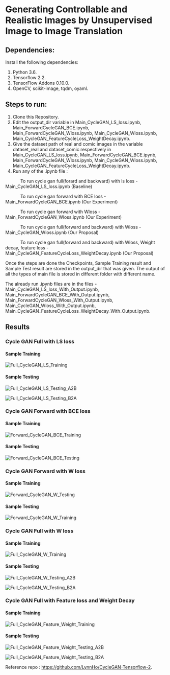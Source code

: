 # Generating Controllable and Realistic Images by Unsupervised Image to Image Translation

## Dependencies:

Install the following dependencies:

1. Python 3.6.
2. Tensorflow 2.2.
3. TensorFlow Addons 0.10.0.
4. OpenCV, scikit-image, tqdm, oyaml.

## Steps to run:

1. Clone this Repository.
2. Edit the output_dir variable in Main_CycleGAN_LS_loss.ipynb, Main_ForwardCycleGAN_BCE.ipynb, Main_ForwardCycleGAN_Wloss.ipynb, Main_CycleGAN_Wloss.ipynb, Main_CycleGAN_FeatureCycleLoss_WeightDecay.ipynb.
3. Give the dataset path of real and comic images in the variable dataset_real and dataset_comic respectively in Main_CycleGAN_LS_loss.ipynb, Main_ForwardCycleGAN_BCE.ipynb, Main_ForwardCycleGAN_Wloss.ipynb, Main_CycleGAN_Wloss.ipynb, Main_CycleGAN_FeatureCycleLoss_WeightDecay.ipynb.
4. Run any of the .ipynb file :

&nbsp;&nbsp;&nbsp;&nbsp;&nbsp;&nbsp;&nbsp;&nbsp;&nbsp;&nbsp;&nbsp;&nbsp;To run cycle gan full(forard and backward) with ls loss - Main_CycleGAN_LS_loss.ipynb (Baseline)

&nbsp;&nbsp;&nbsp;&nbsp;&nbsp;&nbsp;&nbsp;&nbsp;&nbsp;&nbsp;&nbsp;&nbsp;To run cycle gan forward with BCE loss - Main_ForwardCycleGAN_BCE.ipynb (Our Experiment)

&nbsp;&nbsp;&nbsp;&nbsp;&nbsp;&nbsp;&nbsp;&nbsp;&nbsp;&nbsp;&nbsp;&nbsp;To run cycle gan forward with Wloss - Main_ForwardCycleGAN_Wloss.ipynb (Our Experiment)

&nbsp;&nbsp;&nbsp;&nbsp;&nbsp;&nbsp;&nbsp;&nbsp;&nbsp;&nbsp;&nbsp;&nbsp;To run cycle gan full(forward and backward) with Wloss - Main_CycleGAN_Wloss.ipynb (Our Proposal)

&nbsp;&nbsp;&nbsp;&nbsp;&nbsp;&nbsp;&nbsp;&nbsp;&nbsp;&nbsp;&nbsp;&nbsp;To run cycle gan full(forward and backward) with Wloss, Weight decay, feature loss - Main_CycleGAN_FeatureCycleLoss_WeightDecay.ipynb (Our Proposal)



Once the steps are done the Checkpoints, Sample Training result and Sample Test result are stored in the output_dir that was given. The output of all the types of main file is stored in different folder with different name.

The already run .ipynb files are in the files - Main_CycleGAN_LS_loss_With_Output.ipynb, Main_ForwardCycleGAN_BCE_With_Output.ipynb, Main_ForwardCycleGAN_Wloss_With_Output.ipynb, Main_CycleGAN_Wloss_With_Output.ipynb, Main_CycleGAN_FeatureCycleLoss_WeightDecay_With_Output.ipynb.

## Results

### Cycle GAN Full with LS loss
#### Sample Training
![Full_CycleGAN_LS_Training](/uploads/67125bf52ef664569641699139f0d1c1/Full_CycleGAN_LS_Training.PNG)
#### Sample Testing
![Full_CycleGAN_LS_Testing_A2B](/uploads/b9239a22b49888675b1b3f8d2e9229fd/Full_CycleGAN_LS_Testing_A2B.PNG)

![Full_CycleGAN_LS_Testing_B2A](/uploads/917f68e633df07979fad7209558bd2be/Full_CycleGAN_LS_Testing_B2A.PNG)


### Cycle GAN Forward with BCE loss
#### Sample Training
![Forward_CycleGAN_BCE_Training](/uploads/8b41e96d55dfb80fc7afbe2993103489/Forward_CycleGAN_BCE_Training.PNG)
#### Sample Testing
![Forward_CycleGAN_BCE_Testing](/uploads/aa0c84962f56ceeb34e7702610a3b8bf/Forward_CycleGAN_BCE_Testing.PNG)

### Cycle GAN Forward with W loss
#### Sample Training
![Forward_CycleGAN_W_Testing](/uploads/6376ac8b85f4d8884de2bce8cfe01452/Forward_CycleGAN_W_Testing.PNG)
#### Sample Testing
![Forward_CycleGAN_W_Training](/uploads/6731bff202de8c2e045c7f125852fb3d/Forward_CycleGAN_W_Training.PNG)

### Cycle GAN Full with W loss
#### Sample Training
![Full_CycleGAN_W_Training](/uploads/26d45012a28e50abfbf8348a4f3b3ec8/Full_CycleGAN_W_Training.PNG)
#### Sample Testing
![Full_CycleGAN_W_Testing_A2B](/uploads/90622d80cf4538161b04f3792791bc36/Full_CycleGAN_W_Testing_A2B.PNG)

![Full_CycleGAN_W_Testing_B2A](/uploads/35e271ed94c45bfdb16912620b97c158/Full_CycleGAN_W_Testing_B2A.PNG)

### Cycle GAN Full with Feature loss and Weight Decay
#### Sample Training
![Full_CycleGAN_Feature_Weight_Training](/uploads/951810ce32f609189f54070101939bde/Full_CycleGAN_Feature_Weight_Training.PNG)
#### Sample Testing
![Full_CycleGAN_Feature_Weight_Testing_A2B](/uploads/fa2f37f2561538969f52810b19ff66ad/Full_CycleGAN_Feature_Weight_Testing_A2B.PNG)

![Full_CycleGAN_Feature_Weight_Testing_B2A](/uploads/2a45e64da2424280949a416833cd2ca1/Full_CycleGAN_Feature_Weight_Testing_B2A.PNG)

Reference repo : https://github.com/LynnHo/CycleGAN-Tensorflow-2.
